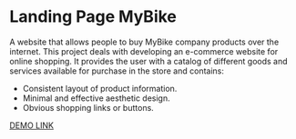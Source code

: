 # Landing Page MyBike

A website that allows people to buy MyBike company products over the internet. This project deals with developing an e-commerce website for online shopping. It provides the user with a catalog of different goods and services available for purchase in the store and contains: 
- Consistent layout of product information.
- Minimal and effective aesthetic design.
- Obvious shopping links or buttons.

[DEMO LINK](https://ovynarchuk.github.io/landing_page/)